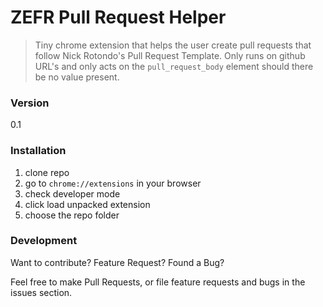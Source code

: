 # ZEFR Pull Request Helper
> Tiny chrome extension that helps the user create pull requests that follow Nick Rotondo's Pull Request Template. Only runs on github URL's and only acts on the
`pull_request_body` element should there be no value present.

### Version
0.1

### Installation
1. clone repo
2. go to `chrome://extensions` in your browser
3. check developer mode
4. click load unpacked extension
5. choose the repo folder

### Development

Want to contribute? Feature Request? Found a Bug?

Feel free to make Pull Requests, or file feature requests and bugs in the issues section.
